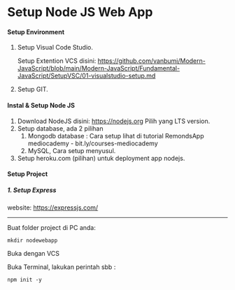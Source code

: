 # Setup Node JS Web App



#### Setup Environment

1. Setup Visual Code Studio.

   Setup Extention VCS disini: https://github.com/vanbumi/Modern-JavaScript/blob/main/Modern-JavaScript/Fundamental-JavaScript/SetupVSC/01-visualstudio-setup.md

2. Setup GIT.



#### Instal & Setup Node JS

1. Download NodeJS disini: https://nodejs.org Pilih yang LTS version.
2. Setup database, ada 2 pilihan 
   1. Mongodb database : Cara setup lihat di tutorial RemondsApp mediocademy - bit.ly/courses-mediocademy
   2. MySQL, Cara setup menyusul.
3. Setup heroku.com (pilihan) untuk deployment app nodejs.



#### Setup Project

##### 1. Setup Express

website: https://expressjs.com/

---

Buat folder project di PC anda:

```
mkdir nodewebapp
```

Buka dengan VCS

Buka Terminal, lakukan perintah sbb :

```
npm init -y
```



 

